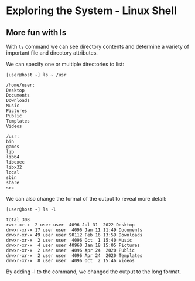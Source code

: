 # Exploring the System - Linux Shell

## More fun with ls

With `ls` command we can see directory contents and determine a variety of important file and directory attributes.

We can specify one or multiple directories to list:

```console
[user@host ~] ls ~ /usr

/home/user:
Desktop
Documents
Downloads
Music
Pictures
Public
Templates
Videos

/usr:
bin
games
lib
lib64
libexec
libx32
local
sbin
share
src
```

We can also change the format of the output to reveal more detail:

```console
[user@host ~] ls -l

total 308
rwxr-xr-x  2 user user  4096 Jul 31  2022 Desktop
drwxr-xr-x 17 user user  4096 Jan 11 11:49 Documents
drwxr-xr-x 49 user user 90112 Feb 16 13:59 Downloads
drwxr-xr-x  2 user user  4096 Oct  1 15:40 Music
drwxr-xr-x  4 user user 40960 Jan 18 15:05 Pictures
drwxr-xr-x  2 user user  4096 Apr 24  2020 Public
drwxr-xr-x  2 user user  4096 Apr 24  2020 Templates
drwxr-xr-x  8 user user  4096 Oct  2 15:46 Videos
```

By adding -l to the command, we changed the output to the long format.

